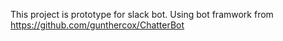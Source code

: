 This project is prototype for slack bot. Using bot framwork from https://github.com/gunthercox/ChatterBot
